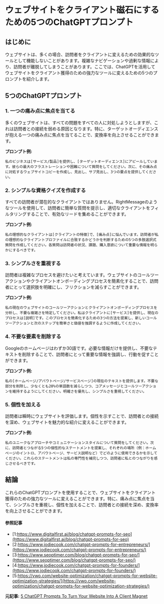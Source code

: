 # ウェブサイトをクライアント磁石にするための5つのChatGPTプロンプト

## はじめに

ウェブサイトは、多くの場合、訪問者をクライアントに変えるための効果的なツールとして機能しないことがあります。複雑なナビゲーションや過剰な情報により、訪問者が離脱してしまうことがあります。ここでは、ChatGPTを活用してウェブサイトをクライアント獲得のための強力なツールに変えるための5つのプロンプトを紹介します。

## 5つのChatGPTプロンプト

### 1. **一つの痛み点に焦点を当てる**
多くのウェブサイトは、すべての問題をすべての人に対処しようとしますが、これは訪問者との接続を弱める原因となります。特に、ターゲットオーディエンスが抱える一つの痛み点に焦点を当てることで、変換率を向上させることができます。

**プロンプト例:**
```
私のビジネスは[サービス/製品]を提供し、[ターゲットオーディエンス]にアピールしています。彼らの最大のフラストレーションや困難について質問をしてください。次に、その痛み点に対処するウェブサイトコピーを作成し、見出し、サブ見出し、3つの要点を提供してください。
```

### 2. **シンプルな資格クイズを作成する**
すべての訪問者が潜在的なクライアントではありません。RightMessageのようなツールを使用して、訪問者に簡単な質問を提示し、適切なクライアントをフィルタリングすることで、有効なリードを集めることができます。

**プロンプト例:**
```
私の理想的なクライアントは[クライアントの特徴]で、[痛み点]に悩んでいます。訪問者が私の理想的なクライアントプロファイルに合致するかどうかを判断するための5つの多肢選択式質問を作成してください。各質問は訪問者の状況、課題、購入意欲について重要な情報を明らかにするべきです。
```

### 3. **シンプルさを重視する**
訪問者は複雑なプロセスを避けたいと考えています。ウェブサイトのコールツーアクションやクライアントオンボーディングプロセスを簡素化することで、訪問者にとって選択肢を明確にし、フリクションを減らすことができます。

**プロンプト例:**
```
私の現在のウェブサイトのコールツーアクションとクライアントオンボーディングプロセスを分析し、不要な複雑さを特定してください。私はクライアントに[サービス]を提供し、現在のプロセスは[説明]です。このプロセスを簡素化するための3つの方法を提案し、新しいコールツーアクションと次のステップを簡単さと価値を強調するように作成してください。
```

### 4. **不要な要素を削除する**
Googleのホームページはわずか30語です。必要な情報だけを提供し、不要なテキストを削除することで、訪問者にとって重要な情報を強調し、行動を促すことができます。

**プロンプト例:**
```
私の[ホームページ/アバウトページ/サービスページ]の現在のテキストを提供します。不要な部分を削除し、少なくとも20%の単語数を減らしつつ、コアメッセージとコールツーアクションを維持するようにしてください。明確さを優先し、シンプルさを重視してください。
```

### 5. **個性を加える**
訪問者は瞬時にウェブサイトを評価します。個性を示すことで、訪問者との接続を深め、ウェブサイトを魅力的な紹介に変えることができます。

**プロンプト例:**
```
私のユニークなアプローチやコミュニケーションスタイルについて質問をしてください。次に、訪問者とつながる5つの個性的なステートメントを提案し、それぞれの場所（例：ホームページのイントロ、アバウトページ、サービス説明など）でどのように使用できるかを示してください。これらのステートメントは私の専門性を補完しつつ、訪問者に私とのつながりを感じさせるべきです。
```

## 結論

これらのChatGPTプロンプトを使用することで、ウェブサイトをクライアント獲得のための強力なツールに変えることができます。特に、痛み点に焦点を当て、シンプルさを重視し、個性を加えることで、訪問者との接続を深め、変換率を向上させることができます。

#### 参照記事
- [1:https://www.digitalfirst.ai/blog/chatgpt-prompts-for-seo](https://www.digitalfirst.ai/blog/chatgpt-prompts-for-seo)
- [2:https://www.jodiecook.com/chatgpt-prompts-for-entrepreneurs/](https://www.jodiecook.com/chatgpt-prompts-for-entrepreneurs/)
- [3:https://www.seoptimer.com/blog/chatgpt-prompts-for-seo/](https://www.seoptimer.com/blog/chatgpt-prompts-for-seo/)
- [4:https://www.jodiecook.com/chatgpt-prompts-for-founders/](https://www.jodiecook.com/chatgpt-prompts-for-founders/)
- [5:https://vwo.com/website-optimization/chatgpt-prompts-for-website-optimization-strategies/](https://vwo.com/website-optimization/chatgpt-prompts-for-website-optimization-strategies/)


**元記事:** [5 ChatGPT Prompts To Turn Your Website Into A Client Magnet](https://www.forbes.com/sites/jodiecook/2025/03/10/5-chatgpt-prompts-to-turn-your-website-into-a-client-magnet/)